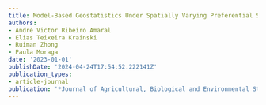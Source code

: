 ```yaml
---
title: Model-Based Geostatistics Under Spatially Varying Preferential Sampling
authors:
- André Victor Ribeiro Amaral
- Elias Teixeira Krainski
- Ruiman Zhong
- Paula Moraga
date: '2023-01-01'
publishDate: '2024-04-24T17:54:52.222141Z'
publication_types:
- article-journal
publication: '*Journal of Agricultural, Biological and Environmental Statistics*'
---
```


